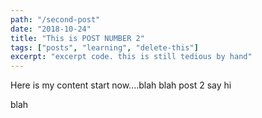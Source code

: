 ```yaml
---
path: "/second-post"
date: "2018-10-24"
title: "This is POST NUMBER 2"
tags: ["posts", "learning", "delete-this"]
excerpt: "excerpt code. this is still tedious by hand"
---
```


Here is my content start now....blah blah
post 2 say hi

blah
